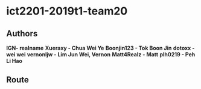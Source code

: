 # ict2201-2019t1-team20

## Authors

**IGN- realname**
**Xueraxy - Chua Wei Ye**
**Boonjin123 - Tok Boon Jin**
**dotoxx - wei wei**
**vernonljw - Lim Jun Wei, Vernon**
**Matt4Realz - Matt**
**plh0219 - Peh Li Hao**

## Route
